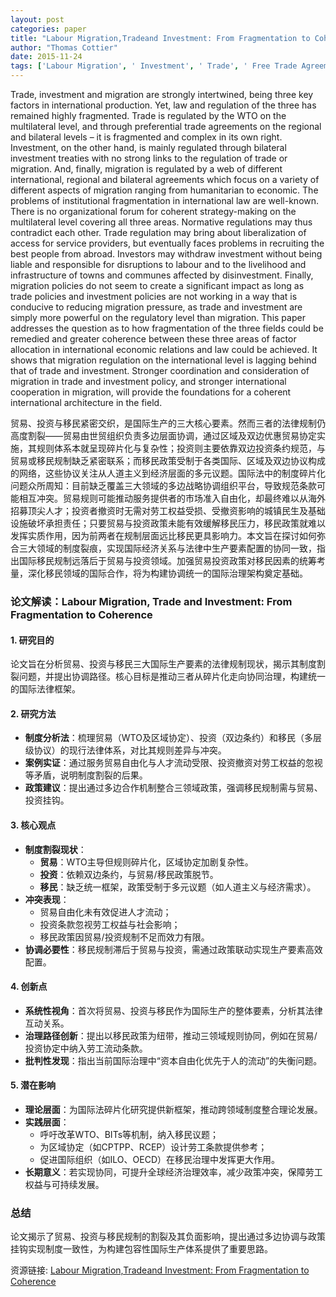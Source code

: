 ```yaml
---
layout: post
categories: paper
title: "Labour Migration,Tradeand Investment: From Fragmentation to Coherence"
author: "Thomas Cottier"
date: 2015-11-24
tags: ['Labour Migration', ' Investment', ' Trade', ' Free Trade Agreements', ' WTO', ' Regulatory Coherence', ' Economic Development']
---
```


Trade, investment and migration are strongly intertwined, being three key factors in international production. Yet, law and regulation of the three has remained highly fragmented. Trade is regulated by the WTO on the multilateral level, and through preferential trade agreements on the regional and bilateral levels – it is fragmented and complex in its own right. Investment, on the other hand, is mainly regulated through bilateral investment treaties with no strong links to the regulation of trade or migration. And, finally, migration is regulated by a web of different international, regional and bilateral agreements which focus on a variety of different aspects of migration ranging from humanitarian to economic. The problems of institutional fragmentation in international law are well-known. There is no organizational forum for coherent strategy-making on the multilateral level covering all three areas. Normative regulations may thus contradict each other. Trade regulation may bring about liberalization of access for service providers, but eventually faces problems in recruiting the best people from abroad. Investors may withdraw investment without being liable and responsible for disruptions to labour and to the livelihood and infrastructure of towns and communes affected by disinvestment. Finally, migration policies do not seem to create a significant impact as long as trade policies and investment policies are not working in a way that is conducive to reducing migration pressure, as trade and investment are simply more powerful on the regulatory level than migration. This paper addresses the question as to how fragmentation of the three fields could be remedied and greater coherence between these three areas of factor allocation in international economic relations and law could be achieved. It shows that migration regulation on the international level is lagging behind that of trade and investment. Stronger coordination and consideration of migration in trade and investment policy, and stronger international cooperation in migration, will provide the foundations for a coherent international architecture in the field.

贸易、投资与移民紧密交织，是国际生产的三大核心要素。然而三者的法律规制仍高度割裂——贸易由世贸组织负责多边层面协调，通过区域及双边优惠贸易协定实施，其规则体系本就呈现碎片化与复杂性；投资则主要依靠双边投资条约规范，与贸易或移民规制缺乏紧密联系；而移民政策受制于各类国际、区域及双边协议构成的网络，这些协议关注从人道主义到经济层面的多元议题。国际法中的制度碎片化问题众所周知：目前缺乏覆盖三大领域的多边战略协调组织平台，导致规范条款可能相互冲突。贸易规则可能推动服务提供者的市场准入自由化，却最终难以从海外招募顶尖人才；投资者撤资时无需对劳工权益受损、受撤资影响的城镇民生及基础设施破坏承担责任；只要贸易与投资政策未能有效缓解移民压力，移民政策就难以发挥实质作用，因为前两者在规制层面远比移民更具影响力。本文旨在探讨如何弥合三大领域的制度裂痕，实现国际经济关系与法律中生产要素配置的协同一致，指出国际移民规制远落后于贸易与投资领域。加强贸易投资政策对移民因素的统筹考量，深化移民领域的国际合作，将为构建协调统一的国际治理架构奠定基础。

### **论文解读：Labour Migration, Trade and Investment: From Fragmentation to Coherence**  

#### **1. 研究目的**  
论文旨在分析贸易、投资与移民三大国际生产要素的法律规制现状，揭示其制度割裂问题，并提出协调路径。核心目标是推动三者从碎片化走向协同治理，构建统一的国际法律框架。  

#### **2. 研究方法**  
- **制度分析法**：梳理贸易（WTO及区域协定）、投资（双边条约）和移民（多层级协议）的现行法律体系，对比其规则差异与冲突。  
- **案例实证**：通过服务贸易自由化与人才流动受限、投资撤资对劳工权益的忽视等矛盾，说明制度割裂的后果。  
- **政策建议**：提出通过多边合作机制整合三领域政策，强调移民规制需与贸易、投资挂钩。  

#### **3. 核心观点**  
- **制度割裂现状**：  
  - **贸易**：WTO主导但规则碎片化，区域协定加剧复杂性。  
  - **投资**：依赖双边条约，与贸易/移民政策脱节。  
  - **移民**：缺乏统一框架，政策受制于多元议题（如人道主义与经济需求）。  
- **冲突表现**：  
  - 贸易自由化未有效促进人才流动；  
  - 投资条款忽视劳工权益与社会影响；  
  - 移民政策因贸易/投资规制不足而效力有限。  
- **协调必要性**：移民规制滞后于贸易与投资，需通过政策联动实现生产要素高效配置。  

#### **4. 创新点**  
- **系统性视角**：首次将贸易、投资与移民作为国际生产的整体要素，分析其法律互动关系。  
- **治理路径创新**：提出以移民政策为纽带，推动三领域规则协同，例如在贸易/投资协定中纳入劳工流动条款。  
- **批判性发现**：指出当前国际治理中“资本自由化优先于人的流动”的失衡问题。  

#### **5. 潜在影响**  
- **理论层面**：为国际法碎片化研究提供新框架，推动跨领域制度整合理论发展。  
- **实践层面**：  
  - 呼吁改革WTO、BITs等机制，纳入移民议题；  
  - 为区域协定（如CPTPP、RCEP）设计劳工条款提供参考；  
  - 促进国际组织（如ILO、OECD）在移民治理中发挥更大作用。  
- **长期意义**：若实现协同，可提升全球经济治理效率，减少政策冲突，保障劳工权益与可持续发展。  

### **总结**  
论文揭示了贸易、投资与移民规制的割裂及其负面影响，提出通过多边协调与政策挂钩实现制度一致性，为构建包容性国际生产体系提供了重要思路。

资源链接: [Labour Migration,Tradeand Investment: From Fragmentation to Coherence](https://papers.ssrn.com/sol3/papers.cfm?abstract_id=2691420)

